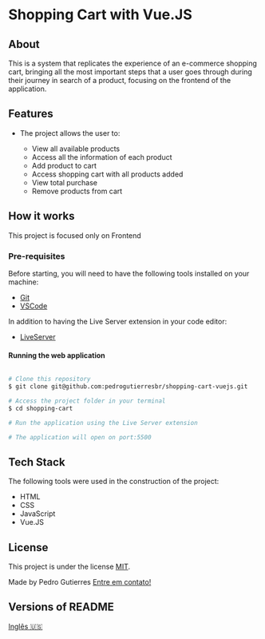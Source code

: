 # Shopping Cart with Vue.JS

## About

This is a system that replicates the experience of an e-commerce shopping cart, bringing all the most important steps that a user goes through during their journey in search of a product, focusing on the frontend of the application.

## Features

-   The project allows the user to:

    -   View all available products
    -   Access all the information of each product
    -   Add product to cart
    -   Access shopping cart with all products added
    -   View total purchase
    -   Remove products from cart

## How it works

This project is focused only on Frontend

### Pre-requisites

Before starting, you will need to have the following tools installed on your machine:

-   [Git](https://git-scm.com)
-   [VSCode](https://code.visualstudio.com/)

In addition to having the Live Server extension in your code editor:

-   [LiveServer](https://github.com/ritwickdey/vscode-live-server-plus-plus)

#### Running the web application

```bash

# Clone this repository
$ git clone git@github.com:pedrogutierresbr/shopping-cart-vuejs.git

# Access the project folder in your terminal
$ cd shopping-cart

# Run the application using the Live Server extension

# The application will open on port:5500

```

## Tech Stack

The following tools were used in the construction of the project:

-   HTML
-   CSS
-   JavaScript
-   Vue.JS

## License

This project is under the license [MIT](./LICENSE).

Made by Pedro Gutierres [Entre em contato!](https://www.linkedin.com/in/pedro-gutierres/)

## Versions of README

[Inglês 🇺🇸](./README-en.md)
